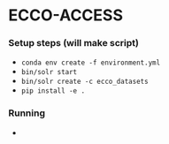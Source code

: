 # ECCO-ACCESS

### Setup steps (will make script)
- `conda env create -f environment.yml`
- `bin/solr start`
- `bin/solr create -c ecco_datasets`
- `pip install -e .`

### Running
- 